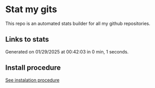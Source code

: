 # Stat my gits

This repo is an automated stats builder for all my github repositories.

## Links to stats


Generated on 01/29/2025 at 00:42:03 in 0 min, 1 seconds.

## Install procedure

[See instalation procedure](./src/install.md)

